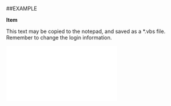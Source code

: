 

##EXAMPLE

**Item**

This text may be copied to the notepad, and saved as a *.vbs file. Remember to change the login information.

![](../../Examples/vbs/SORoles.Item.vbs.txt)





